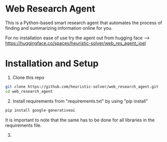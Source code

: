 # Web Research Agent 

This is a Python-based smart research agent that automates the process of finding and summarizing information online for you. 

For no installation ease of use try the agent out from hugging face --> https://huggingface.co/spaces/heuristic-solver/web_res_agent_joel 

# Installation and Setup 

1. Clone this repo
```bash
git clone https://github.com/heuristic-solver/web_research_agent.git
cd web_research_agent
```
2. Install requirements from "requirements.txt" by using "pip install"

```bash
pip install google-generativeai
```
It is important to note that the same has to be done for all libraries in the requirements file. 

3. 

